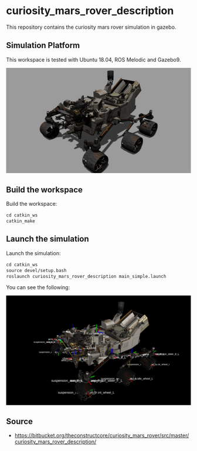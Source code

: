 # curiosity_mars_rover_description
This repository contains the curiosity mars rover simulation in gazebo.
## Simulation Platform
This workspace is tested with Ubuntu 18.04, ROS Melodic and Gazebo9.
<p align="center">
    <img src="assets/curiosity_gazebo.png", width="800">
</p>

## Build the workspace
Build the workspace:
```
cd catkin_ws
catkin_make
```

## Launch the simulation
Launch the simulation:
```
cd catkin_ws
source devel/setup.bash
roslaunch curiosity_mars_rover_description main_simple.launch
```
You can see the following:
<p align="center">
    <img src="assets/curiosity_rviz.png", width="800">
</p>

## Source
- https://bitbucket.org/theconstructcore/curiosity_mars_rover/src/master/curiosity_mars_rover_description/

